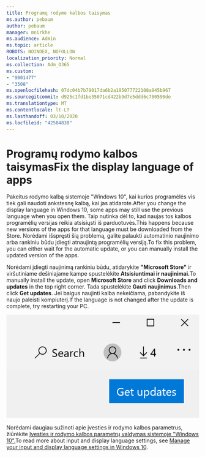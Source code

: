 ```yaml
---
title: Programų rodymo kalbos taisymas
ms.author: pebaum
author: pebaum
manager: mnirkhe
ms.audience: Admin
ms.topic: article
ROBOTS: NOINDEX, NOFOLLOW
localization_priority: Normal
ms.collection: Adm_O365
ms.custom:
- "9001477"
- "3508"
ms.openlocfilehash: 07dc04b7b79017da6b2a195077722108a945b967
ms.sourcegitcommit: d925c1fd1be35071cd422b9d7e5ddd6c700590de
ms.translationtype: MT
ms.contentlocale: lt-LT
ms.lasthandoff: 03/10/2020
ms.locfileid: "42584838"
---
```

# <a name="fix-the-display-language-of-apps"></a><span data-ttu-id="3fa9f-102">Programų rodymo kalbos taisymas</span><span class="sxs-lookup"><span data-stu-id="3fa9f-102">Fix the display language of apps</span></span>

<span data-ttu-id="3fa9f-103">Pakeitus rodymo kalbą sistemoje "Windows 10", kai kurios programėlės vis tiek gali naudoti ankstesnę kalbą, kai jas atidarote.</span><span class="sxs-lookup"><span data-stu-id="3fa9f-103">After you change the display language in Windows 10, some apps may still use the previous language when you open them.</span></span> <span data-ttu-id="3fa9f-104">Taip nutinka dėl to, kad naujas tos kalbos programėlių versijas reikia atsisiųsti iš parduotuvės.</span><span class="sxs-lookup"><span data-stu-id="3fa9f-104">This happens because new versions of the apps for that language must be downloaded from the Store.</span></span> <span data-ttu-id="3fa9f-105">Norėdami išspręsti šią problemą, galite palaukti automatinio naujinimo arba rankiniu būdu įdiegti atnaujintą programėlių versiją.</span><span class="sxs-lookup"><span data-stu-id="3fa9f-105">To fix this problem, you can either wait for the automatic update, or you can manually install the updated version of the apps.</span></span>

<span data-ttu-id="3fa9f-106">Norėdami įdiegti naujinimą rankiniu būdu, atidarykite **"Microsoft Store"** ir viršutiniame dešiniajame kampe spustelėkite **Atsisiuntimai ir naujinimai.**</span><span class="sxs-lookup"><span data-stu-id="3fa9f-106">To manually install the update, open **Microsoft Store** and click **Downloads and updates** in the top right corner.</span></span> <span data-ttu-id="3fa9f-107">Tada spustelėkite **Gauti naujinimus**.</span><span class="sxs-lookup"><span data-stu-id="3fa9f-107">Then click **Get updates**.</span></span> <span data-ttu-id="3fa9f-108">Jei baigus naujinti kalba nekeičiama, pabandykite iš naujo paleisti kompiuterį.</span><span class="sxs-lookup"><span data-stu-id="3fa9f-108">If the language is not changed after the update is complete, try restarting your PC.</span></span>

![Gaukite naujinimus.](media/get-updates.png)

<span data-ttu-id="3fa9f-110">Norėdami daugiau sužinoti apie įvesties ir rodymo kalbos parametrus, žiūrėkite [Įvesties ir rodymo kalbos parametrų valdymas sistemoje "Windows 10".](https://support.microsoft.com/help/4027670/windows-10-add-and-switch-input-and-display-language-preferences)</span><span class="sxs-lookup"><span data-stu-id="3fa9f-110">To read more about input and display language settings, see [Manage your input and display language settings in Windows 10](https://support.microsoft.com/help/4027670/windows-10-add-and-switch-input-and-display-language-preferences).</span></span>

